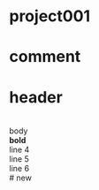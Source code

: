 # project001
# comment
<h1>header</h1><br>
<body>body</boby><br>
<b>bold</b><br>
line 4 <br> 
line 5 <br>
line 6 <br>
# new
